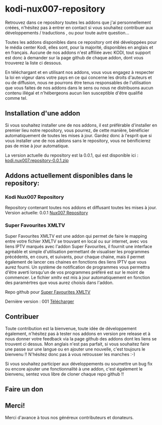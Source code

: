 # kodi-nux007-repository
Retrouvez dans ce repository toutes les addons que j'ai personnellement créées, n'hésitez pas à entrer en contact si vous souhaitez contribuer aux développements / traductions , ou pour toute autre question...

Toutes les addons disponibles dans ce repository ont été développées pour le média center Kodi, elles sont, pour la majorité, disponibles en anglais et en français. Aucune de nos addons n'est affiliée avec KODI, tout support est donc à demander sur la page github de chaque addon, dont vous trouverez la liste ci dessous.

En téléchargant et en utilisant nos addons, vous vous engagez à respecter la loi en vigeur dans votre pays en ce qui concerne les droits d'auteurs et ou de diffusion, nous ne pourrons être tenus responsables de l'utilisation que vous faites de nos addons dans le sens ou nous ne distribuons aucun contenu illégal et n'hébergeons aucun lien susceptible d'être qualifié comme tel.

## Installation d'une addon
Si vous souhaitez installer une de nos addons, il est préférable d'installer en premier lieu notre repository, vous pourrez, de cette manière, bénéficier automatiquement de toutes les mises à jour. Gardez donc à l'esprit que si vous installer une de nos addons sans le repository, vous ne bénificierez pas de mise à jour automatique.

La version actuelle du repository est la 0.0.1, qui est disponible ici :
[kodi.nux007.repository-0.0.1.zip](https://github.com/Nux007/kodi-nux007-repository/raw/master/addons_releases/kodi.nux007.repository/kodi.nux007.repository-0.0.1.zip)

## Addons actuellement disponibles dans le repository:

### Kodi Nux007 Repository
Repository contenant toutes nos addons et diffusant toutes les mises à jour. Version actuelle: 0.0.1
[Nux007 Repository](https://github.com/Nux007/kodi-nux007-repository)

### Super Favourites XMLTV
Super Favourites XMLTV est une addon qui permet de faire le mapping entre votre fichier XMLTV se trouvant en local ou sur internet, avec vos liens IPTV marqués avec l'addon Super Favourites, il fournit une interface agréable et simple d'utilisation permettant de visualiser les programmes précédents, en cours, et suivants, pour chaque chaine, mais il permet également de lancer ces chaines en fonctions des liens IPTV que vous aurez fourni. Un système de notification de programmes vous permettra d'être averti lorsqu'un de vos programmes préféré est sur le moint de commencer. Le fichier xmltv est mis à jour automatiquement en fonction des paramèrtres que vous aurez choisis dans l'addon.

Repo github pour [Super Favourites XMLTV](https://github.com/Nux007/Kodi-Super-Favourites-Xmltv)

Dernière version : 001 [Télécharger](https://github.com/Nux007/kodi-nux007-repository/raw/master/addons_releases/plugin.program.super.favourites.xmltv/plugin.program.super.favourites.xmltv-0.0.1.zip)

## Contribuer
Toute contribution est la bienvenue, toute idée de développement également, n'hésitez pas à tester nos addons en version pre release et à nous donner votre feedback via la page github des addons dont les liens se trouvent ci dessus. Mon anglais n'est pas parfait, si vous souhaitez faire une passe sur une langue ou en ajouter une nouvelle, c'est toujours le bienvenu !! N'hésitez donc pas à vous retrousser les manches :-)

Si vous souhaitez participer aux développements ou soumettre un bug fix ou encore ajouter une fonctionnalité à une addon, c'est également le bienvenu, sentez vous libre de cloner chaque repo github !!


## Faire un don


## Merci!

Merci d'avance à tous nos généreux contributeurs et donateurs.
